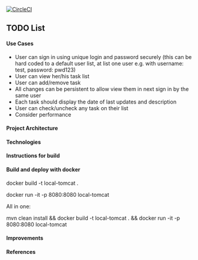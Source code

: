 [![CircleCI](https://circleci.com/gh/lorenzomartino86/todolist.svg?style=svg)](https://circleci.com/gh/lorenzomartino86/todolist)

## TODO List


#### Use Cases
- User can sign in using unique login and password securely (this can be hard coded
  to a default user list, at list one user e.g. with username: test, password: pwd123)
- User can view her/his task list
- User can add/remove task
- All changes can be persistent to allow view them in next sign in by the same user
- Each task should display the date of last updates and description
- User can check/uncheck any task on their list
- Consider performance

#### Project Architecture



#### Technologies


#### Instructions for build


#### Build and deploy with docker
docker build -t local-tomcat .

docker run -it -p 8080:8080 local-tomcat

All in one: 

mvn clean install && docker build -t local-tomcat . && docker run -it -p 8080:8080 local-tomcat


#### Improvements


#### References

